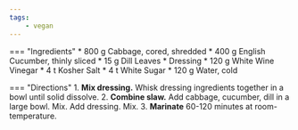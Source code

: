 ```yaml
---
tags:
    - vegan
---
```

=== "Ingredients"
    * 800 g Cabbage, cored, shredded
    * 400 g English Cucumber, thinly sliced
    * 15 g Dill Leaves
    * Dressing
        * 120 g White Wine Vinegar
        * 4 t Kosher Salt
        * 4 t White Sugar
        * 120 g Water, cold

=== "Directions"
    1. **Mix dressing.** Whisk dressing ingredients together in a bowl until solid dissolve.
    2. **Combine slaw.** Add cabbage, cucumber, dill in a large bowl. Mix. Add dressing. Mix.
    3. **Marinate** 60-120 minutes at room-temperature.

[^1]: {{ cite.perelman_the_smitten_kitchen_cookbook }}
